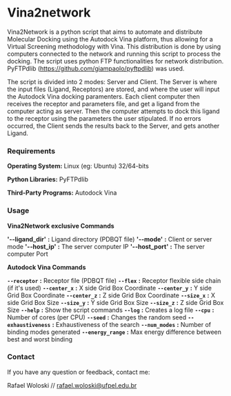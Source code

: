 # Vina2network

Vina2Network is a python script that aims to automate and distribute Molecular Docking using the Autodock Vina platform, thus allowing for a Virtual Screening methodology with Vina. This distribution is done by using computers connected to the network and running this script to process the docking. The script uses python FTP functionalities for network distribution. PyFTPdlib (https://github.com/giampaolo/pyftpdlib) was used.

The script is divided into 2 modes: Server and Client. The Server is where the input files (Ligand, Receptors) are stored, and where the user will input the Autodock Vina docking paramenters. Each client computer then receives the receptor and parameters file, and get a ligand from the computer acting as server. Then the computer attempts to dock this ligand to the receptor using the parameters the user stipulated. If no errors occurred, the Client sends the results back to the Server, and gets another Ligand.

### Requirements


**Operating System:** Linux (eg: Ubuntu) 32/64-bits

**Python Libraries:** PyFTPdlib

**Third-Party Programs:** Autodock Vina

### Usage

**Vina2Network exclusive Commands**

**'--ligand_dir'** **:**	Ligand directory (PDBQT file)
**'--mode'** **:**	Client or server mode
**'--host_ip'** **:**	The server computer IP
**'--host_port'** **:**	The server computer Port

**Autodock Vina Commands**

**`--receptor`** **:**	Receptor file (PDBQT file)
**`--flex`** **:**  Receptor flexible side chain (if it's used)
**`--center_x`** **:**	X side Grid Box Coordinate
**`--center_y`** **:**	Y side Grid Box Coordinate
**`--center_z`** **:**	Z side Grid Box Coordinate
**`--size_x`** **:**	X side Grid Box Size
**`--size_y`** **:**	Y side Grid Box Size
**`--size_z`** **:**	Z side Grid Box Size
**`--help`** **:**	Show the script commands
**`--log`** **:**	Creates a log file
**`--cpu`** **:**	Number of cores (per CPU)
**`--seed`** **:**	Changes the random seed
**`--exhaustiveness`** **:**	Exhaustiveness of the search
**`--num_modes`** **:**	Number of binding modes generated
**`--energy_range`** **:**	Max energy difference between best and worst binding

### Contact

If you have any question or feedback, contact me:

Rafael Woloski // rafael.woloski@ufpel.edu.br
